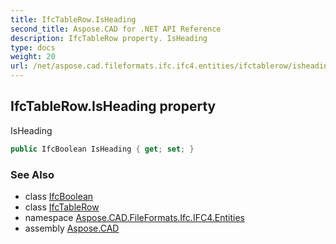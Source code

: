 ```yaml
---
title: IfcTableRow.IsHeading
second_title: Aspose.CAD for .NET API Reference
description: IfcTableRow property. IsHeading
type: docs
weight: 20
url: /net/aspose.cad.fileformats.ifc.ifc4.entities/ifctablerow/isheading/
---
```

## IfcTableRow.IsHeading property

IsHeading

```csharp
public IfcBoolean IsHeading { get; set; }
```

### See Also

* class [IfcBoolean](../../../aspose.cad.fileformats.ifc.ifc4.types/ifcboolean/)
* class [IfcTableRow](../)
* namespace [Aspose.CAD.FileFormats.Ifc.IFC4.Entities](../../ifctablerow/)
* assembly [Aspose.CAD](../../../)



